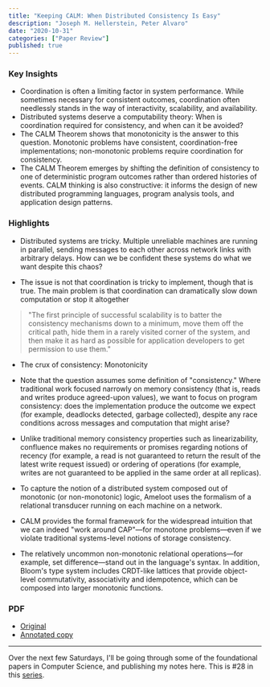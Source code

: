 ```yaml
---
title: "Keeping CALM: When Distributed Consistency Is Easy"
description: "Joseph M. Hellerstein, Peter Alvaro"
date: "2020-10-31"
categories: ["Paper Review"]
published: true
---
```


### Key Insights

- Coordination is often a limiting factor in system performance. While sometimes necessary for consistent outcomes, coordination often needlessly stands in the way of interactivity, scalability, and availability.
- Distributed systems deserve a computability theory: When is coordination required for consistency, and when can it be avoided?
- The CALM Theorem shows that monotonicity is the answer to this question. Monotonic problems have consistent, coordination-free implementations; non-monotonic problems require coordination for consistency.
- The CALM Theorem emerges by shifting the definition of consistency to one of deterministic program outcomes rather than ordered histories of events. CALM thinking is also constructive: it informs the design of new distributed programming languages, program analysis tools, and application design patterns.

### Highlights

- Distributed systems are tricky. Multiple unreliable machines are running in parallel, sending messages to each other across network links with arbitrary delays. How can we be confident these systems do what we want despite this chaos?

- The issue is not that coordination is tricky to implement, though that is true. The main problem is that coordination can dramatically slow down computation or stop it altogether

> "The first principle of successful scalability is to batter the consistency mechanisms down to a minimum, move them off the critical path, hide them in a rarely visited corner of the system, and then make it as hard as possible for application developers to get permission to use them."

- The crux of consistency: Monotonicity

- Note that the question assumes some definition of "consistency." Where traditional work focused narrowly on memory consistency (that is, reads and writes produce agreed-upon values), we want to focus on program consistency: does the implementation produce the outcome we expect (for example, deadlocks detected, garbage collected), despite any race conditions across messages and computation that might arise?

- Unlike traditional memory consistency properties such as linearizability, confluence makes no requirements or promises regarding notions of recency (for example, a read is not guaranteed to return the result of the latest write request issued) or ordering of operations (for example, writes are not guaranteed to be applied in the same order at all replicas).

- To capture the notion of a distributed system composed out of monotonic (or non-monotonic) logic, Ameloot uses the formalism of a relational transducer running on each machine on a network.

- CALM provides the formal framework for the widespread intuition that we can indeed "work around CAP"—for monotone problems—even if we violate traditional systems-level notions of storage consistency.

- The relatively uncommon non-monotonic relational operations—for example, set difference—stand out in the language's syntax. In addition, Bloom's type system includes CRDT-like lattices that provide object-level commutativity, associativity and idempotence, which can be composed into larger monotonic functions.

### PDF

- [Original](https://cacm.acm.org/magazines/2020/9/246941-keeping-calm/fulltext)
- [Annotated copy](/assets/blog/calm-theorem/calm-theorem-annotated.pdf)

---

Over the next few Saturdays, I'll be going through some of the foundational papers in Computer Science, and publishing my notes here. This is #28 in this [series](https://anantjain.dev/#paper-reviews).
